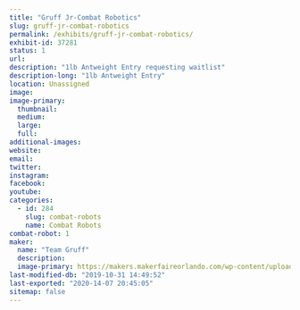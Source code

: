 ```yaml
---
title: "Gruff Jr-Combat Robotics"
slug: gruff-jr-combat-robotics
permalink: /exhibits/gruff-jr-combat-robotics/
exhibit-id: 37281
status: 1
url: 
description: "1lb Antweight Entry requesting waitlist"
description-long: "1lb Antweight Entry"
location: Unassigned
image: 
image-primary:
  thumbnail: 
  medium: 
  large: 
  full: 
additional-images:
website: 
email: 
twitter: 
instagram: 
facebook: 
youtube: 
categories:
  - id: 284
    slug: combat-robots
    name: Combat Robots
combat-robot: 1
maker:
  name: "Team Gruff"
  description:
  image-primary: https://makers.makerfaireorlando.com/wp-content/uploads/2019/08/Gruff-Team-S2019-1024x683.jpg
last-modified-db: "2019-10-31 14:49:52"
last-exported: "2020-14-07 20:45:05"
sitemap: false
---
```

